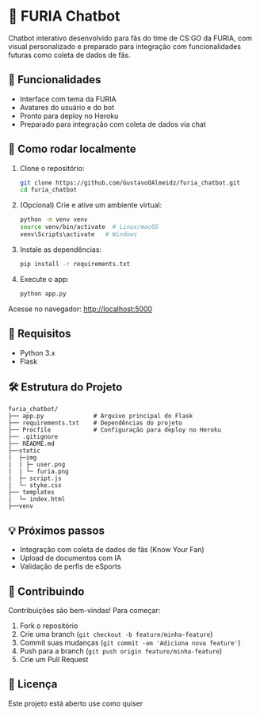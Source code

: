 # 🤖 FURIA Chatbot

Chatbot interativo desenvolvido para fãs do time de CS:GO da FURIA, com visual personalizado e preparado para integração com funcionalidades futuras como coleta de dados de fãs.

## 📌 Funcionalidades

- Interface com tema da FURIA
- Avatares do usuário e do bot
- Pronto para deploy no Heroku
- Preparado para integração com coleta de dados via chat

## 🚀 Como rodar localmente

1. Clone o repositório:
   ```bash
   git clone https://github.com/GustavoOAlmeidz/furia_chatbot.git
   cd furia_chatbot
   ```

2. (Opcional) Crie e ative um ambiente virtual:
   ```bash
   python -m venv venv
   source venv/bin/activate  # Linux/macOS
   venv\Scripts\activate   # Windows
   ```

3. Instale as dependências:
   ```bash
   pip install -r requirements.txt
   ```

4. Execute o app:
   ```bash
   python app.py
   ```

Acesse no navegador: [http://localhost:5000](http://localhost:5000)

## 🧾 Requisitos

- Python 3.x
- Flask

## 🛠 Estrutura do Projeto

```
furia_chatbot/
├── app.py              # Arquivo principal do Flask
├── requirements.txt    # Dependências do projeto
├── Procfile            # Configuração para deploy no Heroku
├── .gitignore
├── README.md
├──static
|  ├─img
|  | ├─ user.png
|  | └─ furia.png
|  ├─ script.js
|  └─ styke.css
├── templates
|  └─ index.html
├──venv
```

## 💡 Próximos passos

- Integração com coleta de dados de fãs (Know Your Fan)
- Upload de documentos com IA
- Validação de perfis de eSports

## 🤝 Contribuindo

Contribuições são bem-vindas! Para começar:

1. Fork o repositório
2. Crie uma branch (`git checkout -b feature/minha-feature`)
3. Commit suas mudanças (`git commit -am 'Adiciona nova feature'`)
4. Push para a branch (`git push origin feature/minha-feature`)
5. Crie um Pull Request

## 📄 Licença

Este projeto está aberto use como quiser
